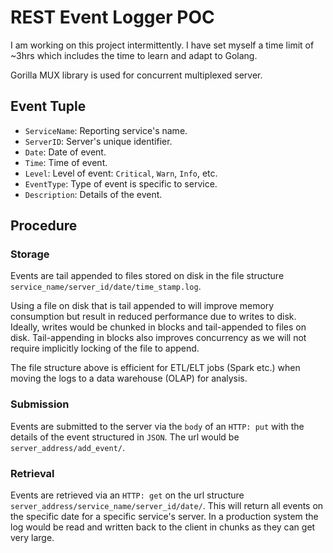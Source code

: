 # REST Event Logger POC

I am working on this project intermittently. I have set myself a time limit of ~3hrs which includes the time to learn and adapt to Golang.

Gorilla MUX library is used for concurrent multiplexed server.

## Event Tuple

* `ServiceName`: Reporting service's name.
* `ServerID`: Server's unique identifier.
* `Date`: Date of event.
* `Time`: Time of event.
* `Level`: Level of event: `Critical`, `Warn`, `Info`, etc.
* `EventType`: Type of event is specific to service.
* `Description`: Details of the event.

## Procedure

### Storage
Events are tail appended to files stored on disk in the file structure `service_name/server_id/date/time_stamp.log`.

Using a file on disk that is tail appended to will improve memory consumption but result in reduced performance due to writes to disk. Ideally, writes would be chunked in blocks and tail-appended to files on disk. Tail-appending in blocks also improves concurrency as we will not require implicitly locking of the file to append. 

The file structure above is efficient for ETL/ELT jobs (Spark etc.) when moving the logs to a data warehouse (OLAP) for analysis. 


### Submission
Events are submitted to the server via the `body` of an `HTTP: put` with the details of the event structured in `JSON`. The url would be `server_address/add_event/`.


### Retrieval
Events are retrieved via an `HTTP: get` on the url structure `server_address/service_name/server_id/date/`. This will return all events on the specific date for a specific service's server. In a production system the log would be read and written back to the client in chunks as they can get very large.
